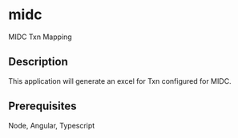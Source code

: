 # midc
MIDC Txn Mapping

## Description
This application will generate an excel for Txn configured for MIDC.

## Prerequisites
Node, Angular, Typescript
